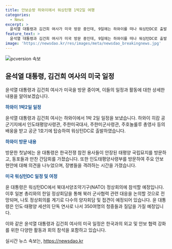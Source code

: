 ```yaml
---
title: 안보순방 하와이에서 워싱턴행 1박2일 여행
categories:
  - News
excerpt: >
  윤석열 대통령과 김건희 여사가 미국 방문 중인데, 9일에는 하와이를 떠나 워싱턴DC로 출발했다. 윤 대통령은 북대서양조약기구(NATO·나토) 정상회의에 참석할 예정이며, 다양한 양자회담과 소다자회담, 뉴질랜드 정상회의 등에 참석할 계획이다. 그 외에도 한일 정상회담과 북러 군사협력 관련 대응 논의가 예상되고 있으며, 다양한 행보가 기대된다.
feature_text: >
  윤석열 대통령과 김건희 여사가 미국 방문 중인데, 9일에는 하와이를 떠나 워싱턴DC로 출발했다. 윤 대통령은 북대서양조약기구(NATO·나토) 정상회의에 참석할 예정이며, 다양한 양자회담과 소다자회담, 뉴질랜드 정상회의 등에 참석할 계획이다. 그 외에도 한일 정상회담과 북러 군사협력 관련 대응 논의가 예상되고 있으며, 다양한 행보가 기대된다.
image: 'https://newsdao.kr/res/images/meta/newsdao_breakingnews.jpg'
---
```


<p><img src="https://newsdao.kr/res/images/meta/newsdao_breakingnews.jpg" alt="pcversion 속보" /></p>

<h2 data-ke-size="size26">윤석열 대통령, 김건희 여사의 미국 일정</h2>

<p>윤석열 대통령과 김건희 여사가 미국을 방문 중이며, 이들의 일정과 활동에 대한 상세한 내용을 알아보겠습니다.</p>

<p data-ke-size="size16"><b><span style="color: #1a5490;">하와이 1박2일 일정</span></b></p>

<p>윤석열 대통령과 김건희 여사는 하와이에서 1박 2일 일정을 보냈습니다. 하와이 히캄 공군기지에서 인도태평양사령관, 주한미국대사, 주한미군사령관, 주호놀룰루 총영사 등의 배웅을 받고 공군 1호기에 탑승하여 워싱턴DC로 출발하였습니다.</p>

<p data-ke-size="size16"><b><span style="color: #1a5490;">하와이 방문 내용</span></b></p>

<p>방문한 첫날에는 윤 대통령은 한국전쟁 참전 용사들이 안장된 태평양 국립묘지를 방문하고, 동포들과 만찬 간담회를 가졌습니다. 또한 인도태평양사령부를 방문하여 주요 안보 현안에 대해 의견을 나누었으며, 장병들을 격려하는 시간을 가졌습니다.</p>

<p data-ke-size="size16"><b><span style="color: #1a5490;">미국 워싱턴DC 일정 및 여정</span></b></p>

<p>윤 대통령은 워싱턴DC에서 북대서양조약기구(NATO) 정상회의에 참석할 예정입니다. 이후 일본 총리와의 한일 정상회담을 통해 북러 군사협력 관련 대응을 논의할 것으로 전망되며, 나토 정상회의를 계기로 다수의 양자회담 및 접견이 예정되어 있습니다. 윤 대통령은 인도·태평양 세션의 단독 연사로 나서 350여명의 청중들과 질답을 가질 예정입니다.</p>

<p>이와 같은 윤석열 대통령과 김건희 여사의 미국 일정은 한국과의 외교 및 안보 협력 강화를 위한 다양한 활동과 회의 참석을 포함하고 있습니다.</p>
실시간 뉴스 속보는, <a href="https://newsdao.kr" rel="dofollow">https://newsdao.kr</a>


